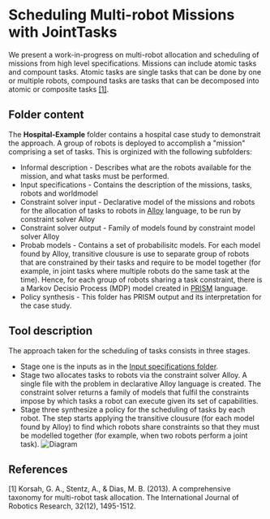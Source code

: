 # Scheduling Multi-robot Missions with JointTasks

We present a work-in-progress on multi-robot allocation and scheduling of missions from high level specifications. Missions can include atomic tasks and compount tasks. Atomic tasks are single tasks that can be done by one or multiple robots, compound tasks are tasks that can be decomposed into atomic or composite tasks  [[1]](#1).

## Folder content

The **Hospital-Example** folder contains a hospital case study to demonstrait the approach. A group of robots is deployed to accomplish a "mission" comprising a set of tasks. This is orginized with the following subfolders:

- Informal description - Describes what are the robots available for the mission, and what tasks must be performed.
- Input specifications - Contains the description of the missions, tasks, robots and worldmodel
- Constraint solver input - Declarative model of the missions and robots for the allocation of tasks to robots in [Alloy](http://alloytools.org) language, to be run by constraint solver Alloy
- Constraint solver output - Family of models found by constraint model solver Alloy
- Probab models -  Contains a set of probabilisitc models. For each model found by Alloy, transitive clousure is use to separate group of robots that are constrained by their tasks and require to be model together (for example, in joint tasks where multiple robots do the same task at the time). Hence, for each group of robots sharing a task constraint, there is a Markov Decisio Process (MDP) model created in [PRISM](https://www.prismmodelchecker.org/) language.
- Policy synthesis - This folder has PRISM output and its interpretation for the case study.


## Tool description
The approach taken for the scheduling of tasks consists in three stages.
- Stage one is the inputs as in the [Input specifications folder](https://github.com/Gricel-lee/Scheduling-Multi-robot-Missions-with-JointTasks/tree/master/Hospital-Example/2%20Input%20specifications).
- Stage two allocates tasks to robots via the constraint solver Alloy. A single file with the problem in declarative Alloy language is created. The constraint solver returns a family of models that fulfil the constraints impose by which tasks a robot can execute given its set of capabilities.
- Stage three synthesize a policy for the scheduling of tasks by each robot. The step starts applying the transitive clousure (for each model found by Alloy) to find which robots share constraints so that they must be modelled together (for example, when two robots perform a joint task).
![Diagram](https://user-images.githubusercontent.com/63869574/117586412-3e057600-b0d5-11eb-899d-3f0ecb5b4155.JPG)

## References
<a id="1">[1]</a> 
Korsah, G. A., Stentz, A., & Dias, M. B. (2013).
A comprehensive taxonomy for multi-robot task allocation.
The International Journal of Robotics Research, 32(12), 1495-1512.
